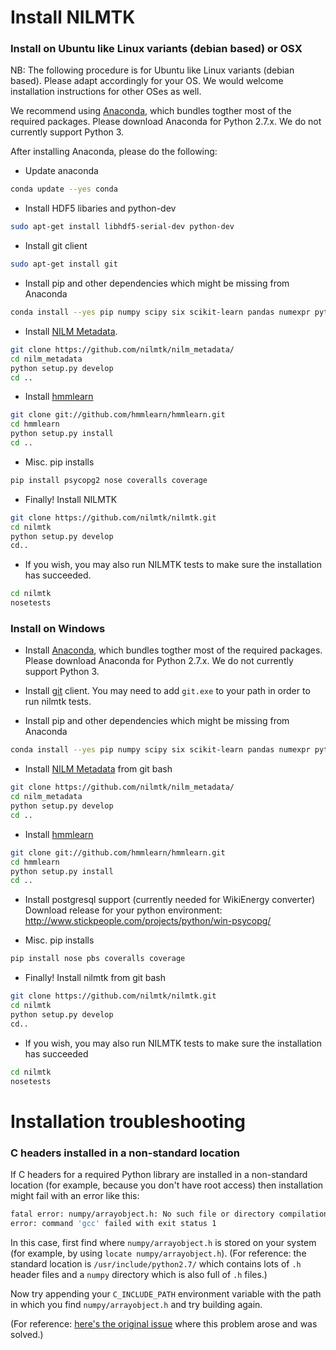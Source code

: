 
# Install NILMTK

### Install on Ubuntu like Linux variants (debian based) or OSX

NB: The following procedure is for Ubuntu like Linux variants (debian based). Please adapt accordingly for your OS. We would welcome installation instructions for other OSes as well.

We recommend using [Anaconda](https://store.continuum.io/cshop/anaconda/), which bundles togther most of the required packages. Please download Anaconda for Python 2.7.x. We do not currently support Python 3.

After installing Anaconda, please do the following:

- Update anaconda
```bash
conda update --yes conda
```

- Install HDF5 libaries and python-dev
```bash
sudo apt-get install libhdf5-serial-dev python-dev
```

- Install git client
```bash
sudo apt-get install git
```

- Install pip and other dependencies which might be missing from Anaconda
```bash
conda install --yes pip numpy scipy six scikit-learn pandas numexpr pytables dateutil matplotlib networkx
```

- Install [NILM Metadata](https://github.com/nilmtk/nilm_metadata).
```bash
git clone https://github.com/nilmtk/nilm_metadata/
cd nilm_metadata
python setup.py develop
cd ..
```

- Install [hmmlearn](https://github.com/hmmlearn/hmmlearn)
```bash
git clone git://github.com/hmmlearn/hmmlearn.git
cd hmmlearn
python setup.py install
cd ..
```

- Misc. pip installs
```bash
pip install psycopg2 nose coveralls coverage
```

- Finally! Install NILMTK
```bash
git clone https://github.com/nilmtk/nilmtk.git
cd nilmtk
python setup.py develop
cd..
```

- If you wish, you may also run NILMTK tests to make sure the installation has succeeded.
```bash
cd nilmtk
nosetests
```

### Install on Windows

- Install [Anaconda](https://store.continuum.io/cshop/anaconda/), which bundles togther most of the required packages. Please download Anaconda for Python 2.7.x. We do not currently support Python 3.

- Install [git](http://git-scm.com/download/win) client. You may need to add `git.exe` to your path in order to run nilmtk tests. 

- Install pip and other dependencies which might be missing from Anaconda
```bash
conda install --yes pip numpy scipy six scikit-learn pandas numexpr pytables dateutil matplotlib networkx
```

- Install [NILM Metadata](https://github.com/nilmtk/nilm_metadata) from git bash
```bash
git clone https://github.com/nilmtk/nilm_metadata/
cd nilm_metadata
python setup.py develop
cd ..
```

- Install [hmmlearn](https://github.com/hmmlearn/hmmlearn)
```bash
git clone git://github.com/hmmlearn/hmmlearn.git
cd hmmlearn
python setup.py install
cd ..
```

-  Install postgresql support (currently needed for WikiEnergy converter)
Download release for your python environment:
http://www.stickpeople.com/projects/python/win-psycopg/

- Misc. pip installs
```bash
pip install nose pbs coveralls coverage
```

- Finally! Install nilmtk from git bash
```bash
git clone https://github.com/nilmtk/nilmtk.git
cd nilmtk
python setup.py develop
cd..
```

- If you wish, you may also run NILMTK tests to make sure the installation has succeeded
```bash
cd nilmtk
nosetests
```

# Installation troubleshooting

### C headers installed in a non-standard location

If C headers for a required Python library are installed in a non-standard location (for example, because you don't have root access) then installation might fail with an error like this:

```bash
fatal error: numpy/arrayobject.h: No such file or directory compilation terminated.
error: command 'gcc' failed with exit status 1
```

In this case, first find where `numpy/arrayobject.h` is stored on your system (for example, by using `locate numpy/arrayobject.h`).  (For reference: the standard location is `/usr/include/python2.7/` which  contains lots of `.h` header files and a `numpy` directory which is also full of `.h` files.)  

Now try appending your `C_INCLUDE_PATH` environment variable with the path in which you find `numpy/arrayobject.h` and try building again.

(For reference: [here's the original issue](https://github.com/nilmtk/nilmtk/issues/44) where this problem arose and was solved.)


    
